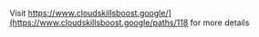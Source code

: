 Visit https://www.cloudskillsboost.google/](https://www.cloudskillsboost.google/paths/118 for more details
